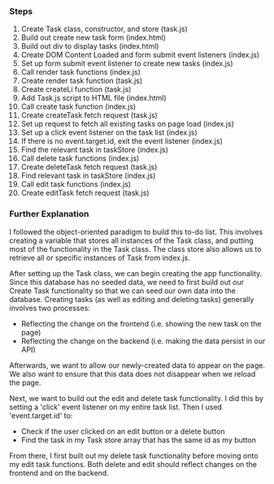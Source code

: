 ### Steps

1. Create Task class, constructor, and store (task.js)
2. Build out create new task form (index.html)
3. Build out div to display tasks (index.html)
4. Create DOM Content Loaded and form submit event listeners (index.js)
5. Set up form submit event listener to create new tasks (index.js)
6. Call render task functions (index.js)
7. Create render task function (task.js)
8. Create createLi function (task.js)
9. Add Task.js script to HTML file (index.html)
10. Call create task function (index.js)
11. Create createTask fetch request (task.js)
12. Set up request to fetch all existing tasks on page load (index.js)
13. Set up a click event listener on the task list (index.js)
14. If there is no event.target.id, exit the event listener (index.js)
15. Find the relevant task in taskStore (index.js)
16. Call delete task functions (index.js)
17. Create deleteTask fetch request (task.js)
18. Find relevant task in taskStore (index.js)
19. Call edit task functions (index.js)
20. Create editTask fetch request (task.js)

### Further Explanation

I followed the object-oriented paradigm to build this to-do list. This involves creating a variable that stores all instances of the Task class, and putting most of the functionality in the Task class. The class store also allows us to retrieve all or specific instances of Task from index.js.

After setting up the Task class, we can begin creating the app functionality. Since this database has no seeded data, we need to first build out our Create Task functionality so that we can seed our own data into the database. Creating tasks (as well as editing and deleting tasks) generally involves two processes:

* Reflecting the change on the frontend (i.e. showing the new task on the page)
* Reflecting the change on the backend (i.e. making the data persist in our API)

Afterwards, we want to allow our newly-created data to appear on the page. We also want to ensure that this data does not disappear when we reload the page.

Next, we want to build out the edit and delete task functionality. I did this by setting a 'click' event listener on my entire task list. Then I used 'event.target.id' to:
  * Check if the user clicked on an edit button or a delete button
  * Find the task in my Task store array that has the same id as my button

From there, I first built out my delete task functionality before moving onto my edit task functions. Both delete and edit should reflect changes on the frontend and on the backend.
